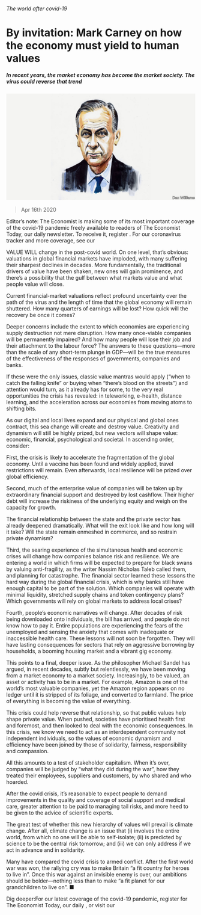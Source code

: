 ###### The world after covid-19

# By invitation: Mark Carney on how the economy must yield to human values 

##### In recent years, the market economy has become the market society. The virus could reverse that trend 

![image](images/20200418_WBD002_0.jpg) 

> Apr 16th 2020 

Editor’s note: The Economist is making some of its most important coverage of the covid-19 pandemic freely available to readers of The Economist Today, our daily newsletter. To receive it, register . For our coronavirus tracker and more coverage, see our 


VALUE WILL change in the post-covid world. On one level, that’s obvious: valuations in global financial markets have imploded, with many suffering their sharpest declines in decades. More fundamentally, the traditional drivers of value have been shaken, new ones will gain prominence, and there’s a possibility that the gulf between what markets value and what people value will close.

Current financial-market valuations reflect profound uncertainty over the path of the virus and the length of time that the global economy will remain shuttered. How many quarters of earnings will be lost? How quick will the recovery be once it comes?


Deeper concerns include the extent to which economies are experiencing supply destruction not mere disruption. How many once-viable companies will be permanently impaired? And how many people will lose their job and their attachment to the labour force? The answers to these questions—more than the scale of any short-term plunge in GDP—will be the true measures of the effectiveness of the responses of governments, companies and banks.

If these were the only issues, classic value mantras would apply (“when to catch the falling knife” or buying when “there’s blood on the streets”) and attention would turn, as it already has for some, to the very real opportunities the crisis has revealed: in teleworking, e-health, distance learning, and the acceleration across our economies from moving atoms to shifting bits.

As our digital and local lives expand and our physical and global ones contract, this sea change will create and destroy value. Creativity and dynamism will still be highly prized, but new vectors will shape value: economic, financial, psychological and societal. In ascending order, consider:

First, the crisis is likely to accelerate the fragmentation of the global economy. Until a vaccine has been found and widely applied, travel restrictions will remain. Even afterwards, local resilience will be prized over global efficiency.

Second, much of the enterprise value of companies will be taken up by extraordinary financial support and destroyed by lost cashflow. Their higher debt will increase the riskiness of the underlying equity and weigh on the capacity for growth.

The financial relationship between the state and the private sector has already deepened dramatically. What will the exit look like and how long will it take? Will the state remain enmeshed in commerce, and so restrain private dynamism?

Third, the searing experience of the simultaneous health and economic crises will change how companies balance risk and resilience. We are entering a world in which firms will be expected to prepare for black swans by valuing anti-fragility, as the writer Nassim Nicholas Taleb called them, and planning for catastrophe. The financial sector learned these lessons the hard way during the global financial crisis, which is why banks still have enough capital to be part of the solution. Which companies will operate with minimal liquidity, stretched supply chains and token contingency plans? Which governments will rely on global markets to address local crises?

Fourth, people’s economic narratives will change. After decades of risk being downloaded onto individuals, the bill has arrived, and people do not know how to pay it. Entire populations are experiencing the fears of the unemployed and sensing the anxiety that comes with inadequate or inaccessible health care. These lessons will not soon be forgotten. They will have lasting consequences for sectors that rely on aggressive borrowing by households, a booming housing market and a vibrant gig economy.

This points to a final, deeper issue. As the philosopher Michael Sandel has argued, in recent decades, subtly but relentlessly, we have been moving from a market economy to a market society. Increasingly, to be valued, an asset or activity has to be in a market. For example, Amazon is one of the world’s most valuable companies, yet the Amazon region appears on no ledger until it is stripped of its foliage, and converted to farmland. The price of everything is becoming the value of everything.

This crisis could help reverse that relationship, so that public values help shape private value. When pushed, societies have prioritised health first and foremost, and then looked to deal with the economic consequences. In this crisis, we know we need to act as an interdependent community not independent individuals, so the values of economic dynamism and efficiency have been joined by those of solidarity, fairness, responsibility and compassion.

All this amounts to a test of stakeholder capitalism. When it’s over, companies will be judged by “what they did during the war”, how they treated their employees, suppliers and customers, by who shared and who hoarded.


After the covid crisis, it’s reasonable to expect people to demand improvements in the quality and coverage of social support and medical care, greater attention to be paid to managing tail risks, and more heed to be given to the advice of scientific experts.

The great test of whether this new hierarchy of values will prevail is climate change. After all, climate change is an issue that (i) involves the entire world, from which no one will be able to self-isolate; (ii) is predicted by science to be the central risk tomorrow; and (iii) we can only address if we act in advance and in solidarity.

Many have compared the covid crisis to armed conflict. After the first world war was won, the rallying cry was to make Britain “a fit country for heroes to live in”. Once this war against an invisible enemy is over, our ambitions should be bolder—nothing less than to make “a fit planet for our grandchildren to live on”. ■


Dig deeper:For our latest coverage of the covid-19 pandemic, register for The Economist Today, our daily , or visit our 

